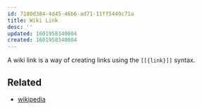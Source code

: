 ```yaml
---
id: 7180d384-4d45-46b6-ad71-11ff5449c71a
title: Wiki Link
desc: ''
updated: 1601958340084
created: 1601958340084
---
```

A wiki link is a way of creating links using the `[[{link}]]` syntax.

## Related

- [wikipedia](https://en.wikipedia.org/wiki/Help:Link)

